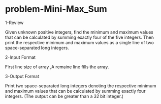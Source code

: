 # problem-Mini-Max_Sum

1-Review

Given unknown positive integers, find the minimum and maximum values that can be calculated by summing exactly four of the five integers. Then print the respective minimum and maximum values as a single line of two space-separated long integers. 

2-Input Format

First line size of array ,A remaine line fills the array.

3-Output Format

Print two space-separated long integers denoting the respective minimum and maximum values that can be calculated by summing exactly four integers. (The output can be greater than a 32 bit integer.)
